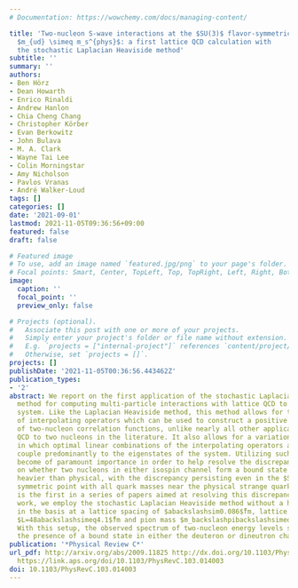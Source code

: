 ```yaml
---
# Documentation: https://wowchemy.com/docs/managing-content/

title: 'Two-nucleon S-wave interactions at the $SU(3)$ flavor-symmetric point with
  $m_{ud} \simeq m_s^{phys}$: a first lattice QCD calculation with
  the stochastic Laplacian Heaviside method'
subtitle: ''
summary: ''
authors:
- Ben Hörz
- Dean Howarth
- Enrico Rinaldi
- Andrew Hanlon
- Chia Cheng Chang
- Christopher Körber
- Evan Berkowitz
- John Bulava
- M. A. Clark
- Wayne Tai Lee
- Colin Morningstar
- Amy Nicholson
- Pavlos Vranas
- André Walker-Loud
tags: []
categories: []
date: '2021-09-01'
lastmod: 2021-11-05T09:36:56+09:00
featured: false
draft: false

# Featured image
# To use, add an image named `featured.jpg/png` to your page's folder.
# Focal points: Smart, Center, TopLeft, Top, TopRight, Left, Right, BottomLeft, Bottom, BottomRight.
image:
  caption: ''
  focal_point: ''
  preview_only: false

# Projects (optional).
#   Associate this post with one or more of your projects.
#   Simply enter your project's folder or file name without extension.
#   E.g. `projects = ["internal-project"]` references `content/project/deep-learning/index.md`.
#   Otherwise, set `projects = []`.
projects: []
publishDate: '2021-11-05T00:36:56.443462Z'
publication_types:
- '2'
abstract: We report on the first application of the stochastic Laplacian Heaviside
  method for computing multi-particle interactions with lattice QCD to the two-nucleon
  system. Like the Laplacian Heaviside method, this method allows for the construction
  of interpolating operators which can be used to construct a positive definite set
  of two-nucleon correlation functions, unlike nearly all other applications of lattice
  QCD to two nucleons in the literature. It also allows for a variational analysis
  in which optimal linear combinations of the interpolating operators are formed that
  couple predominantly to the eigenstates of the system. Utilizing such methods has
  become of paramount importance in order to help resolve the discrepancy in the literature
  on whether two nucleons in either isospin channel form a bound state at pion masses
  heavier than physical, with the discrepancy persisting even in the $SU(3)$-flavor
  symmetric point with all quark masses near the physical strange quark mass. This
  is the first in a series of papers aimed at resolving this discrepancy. In the present
  work, we employ the stochastic Laplacian Heaviside method without a hexaquark operator
  in the basis at a lattice spacing of $abackslashsim0.086$̃fm, lattice volume of
  $L=48abackslashsimeq4.1$̃fm and pion mass $m_backslashpibackslashsimeq714$ MeV.
  With this setup, the observed spectrum of two-nucleon energy levels strongly disfavors
  the presence of a bound state in either the deuteron or dineutron channel.
publication: '*Physical Review C*'
url_pdf: http://arxiv.org/abs/2009.11825 http://dx.doi.org/10.1103/PhysRevC.103.014003
  https://link.aps.org/doi/10.1103/PhysRevC.103.014003
doi: 10.1103/PhysRevC.103.014003
---
```

